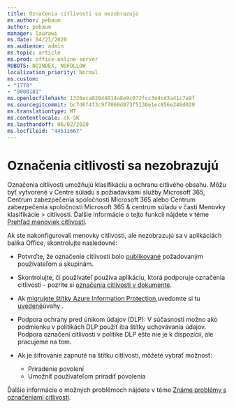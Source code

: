 ```yaml
---
title: Označenia citlivosti sa nezobrazujú
ms.author: pebaum
author: pebaum
manager: laurawi
ms.date: 04/21/2020
ms.audience: admin
ms.topic: article
ms.prod: office-online-server
ROBOTS: NOINDEX, NOFOLLOW
localization_priority: Normal
ms.custom:
- "1778"
- "9000181"
ms.openlocfilehash: 1326eca02044014a8e9c072fcc3e4cd3a41c7a9f
ms.sourcegitcommit: bc7d6f4f3c9f7060d073f5130e1ec856e248d020
ms.translationtype: MT
ms.contentlocale: sk-SK
ms.lasthandoff: 06/02/2020
ms.locfileid: "44511667"
---
```

# <a name="sensitivity-labels-not-appearing"></a>Označenia citlivosti sa nezobrazujú

Označenia citlivosti umožňujú klasifikáciu a ochranu citlivého obsahu. Môžu byť vytvorené v Centre súladu s požiadavkami služby Microsoft 365, Centrum zabezpečenia spoločnosti Microsoft 365 alebo Centrum zabezpečenia spoločnosti Microsoft 365 & centrum súladu v časti Menovky klasifikácie > citlivosti. Ďalšie informácie o tejto funkcii nájdete v téme [Prehľad menoviek citlivosti](https://docs.microsoft.com/microsoft-365/compliance/sensitivity-labels).

Ak ste nakonfigurovali menovky citlivosti, ale nezobrazujú sa v aplikáciách balíka Office, skontrolujte nasledovné:

- Potvrďte, že označenie citlivosti bolo [publikované](https://docs.microsoft.com/microsoft-365/compliance/sensitivity-labels#what-label-policies-can-do) požadovaným používateľom a skupinám.

- Skontrolujte, či používateľ používa aplikáciu, ktorá podporuje označenia citlivosti - pozrite si [označenia citlivosti v dokumente](https://support.office.com/article/apply-sensitivity-labels-to-your-documents-and-email-within-office-2f96e7cd-d5a4-403b-8bd7-4cc636bae0f9?#bkmk_whereavailable).

- Ak [migrujete štítky Azure Information Protection,](https://docs.microsoft.com/azure/information-protection/configure-policy-migrate-labels)uvedomte si tu [uvedené](https://docs.microsoft.com/azure/information-protection/configure-policy-migrate-labels#considerations-for-unified-labels)úvahy .

- Podpora ochrany pred únikom údajov (DLP): V súčasnosti možno ako podmienku v politikách DLP použiť iba štítky uchovávania údajov.  Podpora označení citlivosti v politike DLP ešte nie je k dispozícii, ale pracujeme na tom.

- Ak je šifrovanie zapnuté na štítku citlivosti, môžete vybrať možnosť:
    - Priradenie povolení
    - Umožniť používateľom priradiť povolenia


Ďalšie informácie o možných problémoch nájdete v téme [Známe problémy s označeniami citlivosti](https://support.office.com/article/known-issues-with-sensitivity-labels-in-office-b169d687-2bbd-4e21-a440-7da1b2743edc).